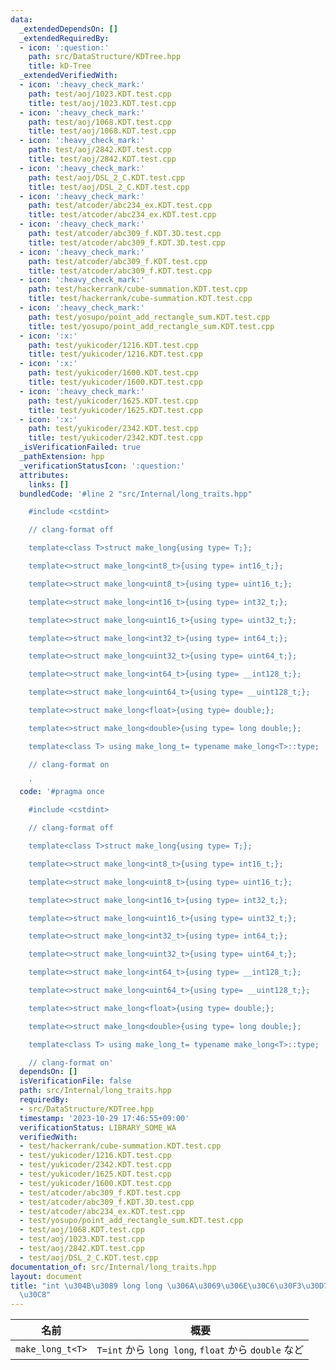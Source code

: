 ```yaml
---
data:
  _extendedDependsOn: []
  _extendedRequiredBy:
  - icon: ':question:'
    path: src/DataStructure/KDTree.hpp
    title: kD-Tree
  _extendedVerifiedWith:
  - icon: ':heavy_check_mark:'
    path: test/aoj/1023.KDT.test.cpp
    title: test/aoj/1023.KDT.test.cpp
  - icon: ':heavy_check_mark:'
    path: test/aoj/1068.KDT.test.cpp
    title: test/aoj/1068.KDT.test.cpp
  - icon: ':heavy_check_mark:'
    path: test/aoj/2842.KDT.test.cpp
    title: test/aoj/2842.KDT.test.cpp
  - icon: ':heavy_check_mark:'
    path: test/aoj/DSL_2_C.KDT.test.cpp
    title: test/aoj/DSL_2_C.KDT.test.cpp
  - icon: ':heavy_check_mark:'
    path: test/atcoder/abc234_ex.KDT.test.cpp
    title: test/atcoder/abc234_ex.KDT.test.cpp
  - icon: ':heavy_check_mark:'
    path: test/atcoder/abc309_f.KDT.3D.test.cpp
    title: test/atcoder/abc309_f.KDT.3D.test.cpp
  - icon: ':heavy_check_mark:'
    path: test/atcoder/abc309_f.KDT.test.cpp
    title: test/atcoder/abc309_f.KDT.test.cpp
  - icon: ':heavy_check_mark:'
    path: test/hackerrank/cube-summation.KDT.test.cpp
    title: test/hackerrank/cube-summation.KDT.test.cpp
  - icon: ':heavy_check_mark:'
    path: test/yosupo/point_add_rectangle_sum.KDT.test.cpp
    title: test/yosupo/point_add_rectangle_sum.KDT.test.cpp
  - icon: ':x:'
    path: test/yukicoder/1216.KDT.test.cpp
    title: test/yukicoder/1216.KDT.test.cpp
  - icon: ':x:'
    path: test/yukicoder/1600.KDT.test.cpp
    title: test/yukicoder/1600.KDT.test.cpp
  - icon: ':heavy_check_mark:'
    path: test/yukicoder/1625.KDT.test.cpp
    title: test/yukicoder/1625.KDT.test.cpp
  - icon: ':x:'
    path: test/yukicoder/2342.KDT.test.cpp
    title: test/yukicoder/2342.KDT.test.cpp
  _isVerificationFailed: true
  _pathExtension: hpp
  _verificationStatusIcon: ':question:'
  attributes:
    links: []
  bundledCode: '#line 2 "src/Internal/long_traits.hpp"

    #include <cstdint>

    // clang-format off

    template<class T>struct make_long{using type= T;};

    template<>struct make_long<int8_t>{using type= int16_t;};

    template<>struct make_long<uint8_t>{using type= uint16_t;};

    template<>struct make_long<int16_t>{using type= int32_t;};

    template<>struct make_long<uint16_t>{using type= uint32_t;};

    template<>struct make_long<int32_t>{using type= int64_t;};

    template<>struct make_long<uint32_t>{using type= uint64_t;};

    template<>struct make_long<int64_t>{using type= __int128_t;};

    template<>struct make_long<uint64_t>{using type= __uint128_t;};

    template<>struct make_long<float>{using type= double;};

    template<>struct make_long<double>{using type= long double;};

    template<class T> using make_long_t= typename make_long<T>::type;

    // clang-format on

    '
  code: '#pragma once

    #include <cstdint>

    // clang-format off

    template<class T>struct make_long{using type= T;};

    template<>struct make_long<int8_t>{using type= int16_t;};

    template<>struct make_long<uint8_t>{using type= uint16_t;};

    template<>struct make_long<int16_t>{using type= int32_t;};

    template<>struct make_long<uint16_t>{using type= uint32_t;};

    template<>struct make_long<int32_t>{using type= int64_t;};

    template<>struct make_long<uint32_t>{using type= uint64_t;};

    template<>struct make_long<int64_t>{using type= __int128_t;};

    template<>struct make_long<uint64_t>{using type= __uint128_t;};

    template<>struct make_long<float>{using type= double;};

    template<>struct make_long<double>{using type= long double;};

    template<class T> using make_long_t= typename make_long<T>::type;

    // clang-format on'
  dependsOn: []
  isVerificationFile: false
  path: src/Internal/long_traits.hpp
  requiredBy:
  - src/DataStructure/KDTree.hpp
  timestamp: '2023-10-29 17:46:55+09:00'
  verificationStatus: LIBRARY_SOME_WA
  verifiedWith:
  - test/hackerrank/cube-summation.KDT.test.cpp
  - test/yukicoder/1216.KDT.test.cpp
  - test/yukicoder/2342.KDT.test.cpp
  - test/yukicoder/1625.KDT.test.cpp
  - test/yukicoder/1600.KDT.test.cpp
  - test/atcoder/abc309_f.KDT.test.cpp
  - test/atcoder/abc309_f.KDT.3D.test.cpp
  - test/atcoder/abc234_ex.KDT.test.cpp
  - test/yosupo/point_add_rectangle_sum.KDT.test.cpp
  - test/aoj/1068.KDT.test.cpp
  - test/aoj/1023.KDT.test.cpp
  - test/aoj/2842.KDT.test.cpp
  - test/aoj/DSL_2_C.KDT.test.cpp
documentation_of: src/Internal/long_traits.hpp
layout: document
title: "int \u304B\u3089 long long \u306A\u3069\u306E\u30C6\u30F3\u30D7\u30EC\u30FC\
  \u30C8"
---
```


| 名前                 | 概要                                                                                             |
| ------------------- | ------------------------------------------------------------------------------------------------ |
| `make_long_t<T>`| `T=int` から `long long`, `float` から `double` など |